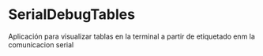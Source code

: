 # SerialDebugTables
Aplicación para visualizar tablas en la terminal a partir de etiquetado enm la comunicacion serial
